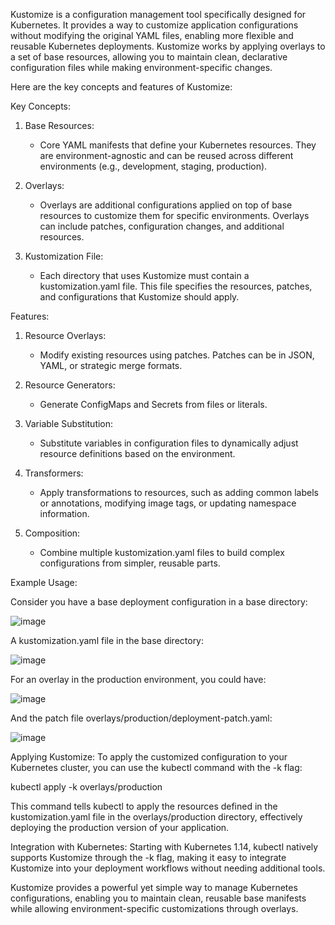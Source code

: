 
Kustomize is a configuration management tool specifically designed for Kubernetes. It provides a way to customize application configurations without modifying the original YAML files, enabling more flexible and reusable Kubernetes deployments. Kustomize works by applying overlays to a set of base resources, allowing you to maintain clean, declarative configuration files while making environment-specific changes.

Here are the key concepts and features of Kustomize:

Key Concepts:
1)  Base Resources:

      - Core YAML manifests that define your Kubernetes resources. They are environment-agnostic and can be reused across different environments (e.g., development, staging, production).
        
2) Overlays:

     - Overlays are additional configurations applied on top of base resources to customize them for specific environments. Overlays can include patches, configuration changes, and additional resources.


3) Kustomization File:

   - Each directory that uses Kustomize must contain a kustomization.yaml file. This file specifies the resources, patches, and configurations that Kustomize should apply.

     
Features:

1) Resource Overlays:

     - Modify existing resources using patches. Patches can be in JSON, YAML, or strategic merge formats.


2) Resource Generators:

     - Generate ConfigMaps and Secrets from files or literals.

3)  Variable Substitution:

    - Substitute variables in configuration files to dynamically adjust resource definitions based on the environment.
  
 
4) Transformers:

     - Apply transformations to resources, such as adding common labels or annotations, modifying image tags, or updating namespace information.
  
       
5) Composition:

     - Combine multiple kustomization.yaml files to build complex configurations from simpler, reusable parts.
  

Example Usage:

Consider you have a base deployment configuration in a base directory:

![image](https://github.com/debolek/Kustomise/assets/37187773/a263caa2-7752-4ee2-946b-4a3982e8aa6d)


A kustomization.yaml file in the base directory:

![image](https://github.com/debolek/Kustomise/assets/37187773/276abb8a-a75f-4c6e-b1ca-62f252b1da8d)



For an overlay in the production environment, you could have:

![image](https://github.com/debolek/Kustomise/assets/37187773/7f5aa2e8-75d7-4eb5-ad9b-4f9bc3f67195)


And the patch file overlays/production/deployment-patch.yaml:

![image](https://github.com/debolek/Kustomise/assets/37187773/a8148cf3-fa00-4bc0-a8b7-da8f473f1d94)



Applying Kustomize:
To apply the customized configuration to your Kubernetes cluster, you can use the kubectl command with the -k flag:


kubectl apply -k overlays/production



This command tells kubectl to apply the resources defined in the kustomization.yaml file in the overlays/production directory, effectively deploying the production version of your application.

Integration with Kubernetes:
Starting with Kubernetes 1.14, kubectl natively supports Kustomize through the -k flag, making it easy to integrate Kustomize into your deployment workflows without needing additional tools.

Kustomize provides a powerful yet simple way to manage Kubernetes configurations, enabling you to maintain clean, reusable base manifests while allowing environment-specific customizations through overlays.







